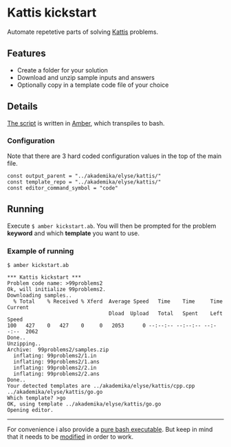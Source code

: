 # Kattis kickstart

Automate repetetive parts of solving [Kattis](https://open.kattis.com/) problems.

## Features

- Create a folder for your solution
- Download and unzip sample inputs and answers
- Optionally copy in a template code file of your choice

## Details

[The script](kickstart.ab) is written in [Amber](https://amber-lang.com/), which transpiles to bash.

### Configuration

Note that there are 3 hard coded configuration values in the top of the main file.

```
const output_parent = "../akademika/elyse/kattis/"
const template_repo = "../akademika/elyse/kattis/"
const editor_command_symbol = "code"
```

## Running

Execute `$ amber kickstart.ab`. You will then be prompted for the problem **keyword** and which **template** you want to use.

### Example of running

```
$ amber kickstart.ab

*** Kattis kickstart ***
Problem code name: >99problems2
Ok, will initialize 99problems2.
Downloading samples..
  % Total    % Received % Xferd  Average Speed   Time    Time     Time  Current
                                 Dload  Upload   Total   Spent    Left  Speed
100   427    0   427    0     0   2053      0 --:--:-- --:--:-- --:--:--  2062
Done..
Unzipping..
Archive:  99problems2/samples.zip
  inflating: 99problems2/1.in
  inflating: 99problems2/1.ans
  inflating: 99problems2/2.in
  inflating: 99problems2/2.ans
Done..
Your detected templates are ../akademika/elyse/kattis/cpp.cpp ../akademika/elyse/kattis/go.go
Which template? >go
OK, using template ../akademika/elyse/kattis/go.go
Opening editor.
```

---

For convenience i also provide a [pure bash executable](./transpiled.sh). But keep in mind that it needs to be [modified](#configuration) in order to work.
